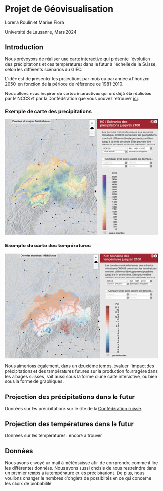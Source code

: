 # Projet de Géovisualisation 

Lorena Roulin et Marine Fiora

Université de Lausanne, Mars 2024

## Introduction

Nous prévoyons de réaliser une carte interactive qui présente l'évolution des précipitations et des températures dans le futur à l'échelle de la Suisse, selon les différents scénarios du GIEC. 

L'idée est de présenter les projections par mois ou par année à l'horizon 2050, en fonction de la période de référence de 1981-2010. 

Nous allons nous inspirer de cartes interactives qui ont déjà été réalisées par le NCCS et par la Confédération que vous pouvez retrouver [ici](https://hydromapscc.ch/#fr/8/46.483/6.949/bl_hds--k01_k010001_rcp26_1995_00_medv0_1$531--k02_k020001_rcp26_1995_00_medv0_1$0/NULL).

### Exemple de carte des précipitations 

![Carte des précipitations futures](precipitations.png)

### Exemple de carte des températures 

![Carte des températures futures](temperatures.png)

Nous aimerions également, dans un deuxième temps, évaluer l'impact des précipitations et des températures futures sur la production fourragère dans les alpages suisses, soit aussi sous la forme d'une carte interactive, ou bien sous la forme de graphiques. 


## Projection des précipitations dans le futur 

Données sur les précipitations sur le site de la [Confédération suisse](https://www.bafu.admin.ch/). 

## Projection des températures dans le futur 

Données sur les températures : encore à trouver

## Données
Nous avons envoyé un mail à météosuisse afin de comprendre comment lire les différentes données. Nous avons aussi choisis de nous restreindre dans un premier temps a la température et les précipitations. De plus, nous voulions changer le nombres d'onglets de possibiités en ce qui concerne les choix de probabilité. 